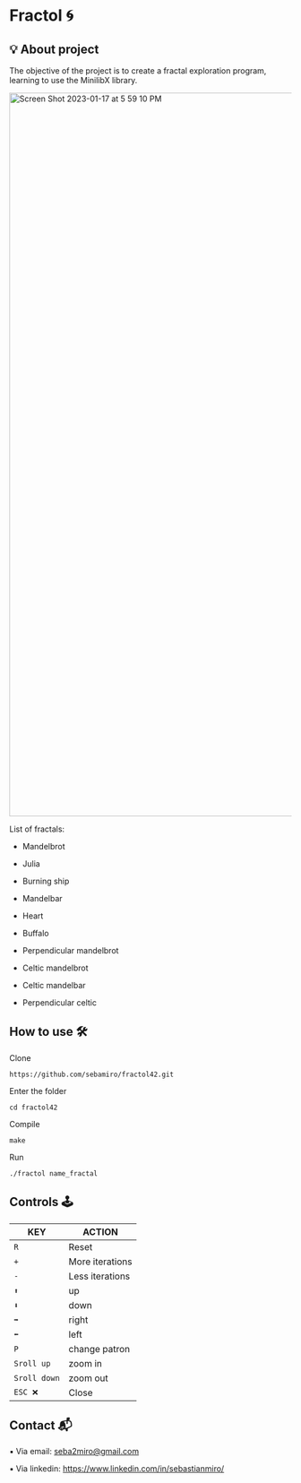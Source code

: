 # Fractol 🌀

## 💡 About project 

The objective of the project is to create a fractal exploration program, learning to use the MinilibX library.

<img width="1292" alt="Screen Shot 2023-01-17 at 5 59 10 PM" src="https://user-images.githubusercontent.com/88943673/212963138-4ac4e02a-7189-4516-bca3-64e2ec90bc24.png">

List of fractals:

* Mandelbrot

* Julia

* Burning ship

* Mandelbar

* Heart

* Buffalo

* Perpendicular mandelbrot

* Celtic mandelbrot

* Celtic mandelbar

* Perpendicular celtic

## How to use 🛠

Clone

```https://github.com/sebamiro/fractol42.git```


Enter the folder

```cd fractol42```

Compile

```make```

Run

```./fractol name_fractal```

## Controls 🕹

|KEY|ACTION|
|---|---|
|`R`| Reset|
|`+`| More iterations|
|`-`| Less iterations|
|`⬆️`| up|
|`⬇️`| down|
|`➡️`| right|
|`⬅️`| left|
|`P`| change patron|
|`Sroll up`| zoom in|
|`Sroll down`| zoom out|
|`ESC ❌`|Close|

## Contact 📬

  ▪ Via email: seba2miro@gmail.com
  
  ▪ Via linkedin: https://www.linkedin.com/in/sebastianmiro/
